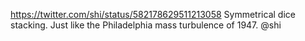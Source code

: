 https://twitter.com/shi/status/582178629511213058 Symmetrical dice stacking. Just like the Philadelphia mass turbulence of 1947.  @shi